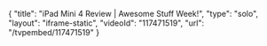 {
    "title": "iPad Mini 4 Review | Awesome Stuff Week!",
    "type": "solo",
    "layout": "iframe-static",
    "videoId": "117471519",
    "url": "\/tvpembed\/117471519"
}